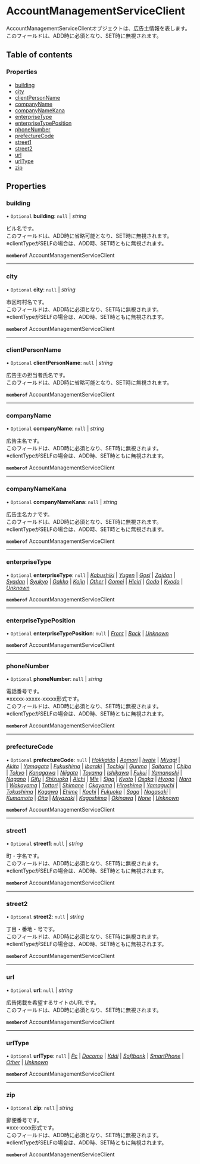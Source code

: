 # AccountManagementServiceClient


<div lang=\"ja\"> AccountManagementServiceClientオブジェクトは、広告主情報を表します。<br> このフィールドは、ADD時に必須となり、SET時に無視されます。 </div> 

## Table of contents

### Properties

- [building](accountmanagementserviceclient.md#building)
- [city](accountmanagementserviceclient.md#city)
- [clientPersonName](accountmanagementserviceclient.md#clientpersonname)
- [companyName](accountmanagementserviceclient.md#companyname)
- [companyNameKana](accountmanagementserviceclient.md#companynamekana)
- [enterpriseType](accountmanagementserviceclient.md#enterprisetype)
- [enterpriseTypePosition](accountmanagementserviceclient.md#enterprisetypeposition)
- [phoneNumber](accountmanagementserviceclient.md#phonenumber)
- [prefectureCode](accountmanagementserviceclient.md#prefecturecode)
- [street1](accountmanagementserviceclient.md#street1)
- [street2](accountmanagementserviceclient.md#street2)
- [url](accountmanagementserviceclient.md#url)
- [urlType](accountmanagementserviceclient.md#urltype)
- [zip](accountmanagementserviceclient.md#zip)

## Properties

### building

• `Optional` **building**: ``null`` \| *string*

<div lang=\"ja\"> ビル名です。<br> このフィールドは、ADD時に省略可能となり、SET時に無視されます。<br> ※clientTypeがSELFの場合は、ADD時、SET時ともに無視されます。 </div> 

**`memberof`** AccountManagementServiceClient

___

### city

• `Optional` **city**: ``null`` \| *string*

<div lang=\"ja\"> 市区町村名です。<br> このフィールドは、ADD時に必須となり、SET時に無視されます。<br> ※clientTypeがSELFの場合は、ADD時、SET時ともに無視されます。 </div> 

**`memberof`** AccountManagementServiceClient

___

### clientPersonName

• `Optional` **clientPersonName**: ``null`` \| *string*

<div lang=\"ja\"> 広告主の担当者氏名です。<br> このフィールドは、ADD時に省略可能となり、SET時に無視されます。 </div> 

**`memberof`** AccountManagementServiceClient

___

### companyName

• `Optional` **companyName**: ``null`` \| *string*

<div lang=\"ja\"> 広告主名です。<br> このフィールドは、ADD時に必須となり、SET時に無視されます。<br> ※clientTypeがSELFの場合は、ADD時、SET時ともに無視されます。 </div> 

**`memberof`** AccountManagementServiceClient

___

### companyNameKana

• `Optional` **companyNameKana**: ``null`` \| *string*

<div lang=\"ja\"> 広告主名カナです。<br> このフィールドは、ADD時に必須となり、SET時に無視されます。<br> ※clientTypeがSELFの場合は、ADD時、SET時ともに無視されます。 </div> 

**`memberof`** AccountManagementServiceClient

___

### enterpriseType

• `Optional` **enterpriseType**: ``null`` \| [*Kabushiki*](./enums/accountmanagementserviceenterprisetype.md#kabushiki) \| [*Yugen*](./enums/accountmanagementserviceenterprisetype.md#yugen) \| [*Gosi*](./enums/accountmanagementserviceenterprisetype.md#gosi) \| [*Zaidan*](./enums/accountmanagementserviceenterprisetype.md#zaidan) \| [*Syadan*](./enums/accountmanagementserviceenterprisetype.md#syadan) \| [*Syukyo*](./enums/accountmanagementserviceenterprisetype.md#syukyo) \| [*Gakko*](./enums/accountmanagementserviceenterprisetype.md#gakko) \| [*Kojin*](./enums/accountmanagementserviceenterprisetype.md#kojin) \| [*Other*](./enums/accountmanagementserviceenterprisetype.md#other) \| [*Gomei*](./enums/accountmanagementserviceenterprisetype.md#gomei) \| [*Hieiri*](./enums/accountmanagementserviceenterprisetype.md#hieiri) \| [*Godo*](./enums/accountmanagementserviceenterprisetype.md#godo) \| [*Kyodo*](./enums/accountmanagementserviceenterprisetype.md#kyodo) \| [*Unknown*](./enums/accountmanagementserviceenterprisetype.md#unknown)

**`memberof`** AccountManagementServiceClient

___

### enterpriseTypePosition

• `Optional` **enterpriseTypePosition**: ``null`` \| [*Front*](./enums/accountmanagementserviceenterprisetypeposition.md#front) \| [*Back*](./enums/accountmanagementserviceenterprisetypeposition.md#back) \| [*Unknown*](./enums/accountmanagementserviceenterprisetypeposition.md#unknown)

**`memberof`** AccountManagementServiceClient

___

### phoneNumber

• `Optional` **phoneNumber**: ``null`` \| *string*

<div lang=\"ja\"> 電話番号です。<br> ※xxxxx-xxxxx-xxxxx形式です。<br> このフィールドは、ADD時に必須となり、SET時に無視されます。<br> ※clientTypeがSELFの場合は、ADD時、SET時ともに無視されます。 </div> 

**`memberof`** AccountManagementServiceClient

___

### prefectureCode

• `Optional` **prefectureCode**: ``null`` \| [*Hokkaido*](./enums/accountmanagementserviceprefecturecode.md#hokkaido) \| [*Aomori*](./enums/accountmanagementserviceprefecturecode.md#aomori) \| [*Iwate*](./enums/accountmanagementserviceprefecturecode.md#iwate) \| [*Miyagi*](./enums/accountmanagementserviceprefecturecode.md#miyagi) \| [*Akita*](./enums/accountmanagementserviceprefecturecode.md#akita) \| [*Yamagata*](./enums/accountmanagementserviceprefecturecode.md#yamagata) \| [*Fukushima*](./enums/accountmanagementserviceprefecturecode.md#fukushima) \| [*Ibaraki*](./enums/accountmanagementserviceprefecturecode.md#ibaraki) \| [*Tochigi*](./enums/accountmanagementserviceprefecturecode.md#tochigi) \| [*Gunma*](./enums/accountmanagementserviceprefecturecode.md#gunma) \| [*Saitama*](./enums/accountmanagementserviceprefecturecode.md#saitama) \| [*Chiba*](./enums/accountmanagementserviceprefecturecode.md#chiba) \| [*Tokyo*](./enums/accountmanagementserviceprefecturecode.md#tokyo) \| [*Kanagawa*](./enums/accountmanagementserviceprefecturecode.md#kanagawa) \| [*Niigata*](./enums/accountmanagementserviceprefecturecode.md#niigata) \| [*Toyama*](./enums/accountmanagementserviceprefecturecode.md#toyama) \| [*Ishikawa*](./enums/accountmanagementserviceprefecturecode.md#ishikawa) \| [*Fukui*](./enums/accountmanagementserviceprefecturecode.md#fukui) \| [*Yamanashi*](./enums/accountmanagementserviceprefecturecode.md#yamanashi) \| [*Nagano*](./enums/accountmanagementserviceprefecturecode.md#nagano) \| [*Gifu*](./enums/accountmanagementserviceprefecturecode.md#gifu) \| [*Shizuoka*](./enums/accountmanagementserviceprefecturecode.md#shizuoka) \| [*Aichi*](./enums/accountmanagementserviceprefecturecode.md#aichi) \| [*Mie*](./enums/accountmanagementserviceprefecturecode.md#mie) \| [*Siga*](./enums/accountmanagementserviceprefecturecode.md#siga) \| [*Kyoto*](./enums/accountmanagementserviceprefecturecode.md#kyoto) \| [*Osaka*](./enums/accountmanagementserviceprefecturecode.md#osaka) \| [*Hyogo*](./enums/accountmanagementserviceprefecturecode.md#hyogo) \| [*Nara*](./enums/accountmanagementserviceprefecturecode.md#nara) \| [*Wakayama*](./enums/accountmanagementserviceprefecturecode.md#wakayama) \| [*Tottori*](./enums/accountmanagementserviceprefecturecode.md#tottori) \| [*Shimane*](./enums/accountmanagementserviceprefecturecode.md#shimane) \| [*Okayama*](./enums/accountmanagementserviceprefecturecode.md#okayama) \| [*Hiroshima*](./enums/accountmanagementserviceprefecturecode.md#hiroshima) \| [*Yamaguchi*](./enums/accountmanagementserviceprefecturecode.md#yamaguchi) \| [*Tokushima*](./enums/accountmanagementserviceprefecturecode.md#tokushima) \| [*Kagawa*](./enums/accountmanagementserviceprefecturecode.md#kagawa) \| [*Ehime*](./enums/accountmanagementserviceprefecturecode.md#ehime) \| [*Kochi*](./enums/accountmanagementserviceprefecturecode.md#kochi) \| [*Fukuoka*](./enums/accountmanagementserviceprefecturecode.md#fukuoka) \| [*Saga*](./enums/accountmanagementserviceprefecturecode.md#saga) \| [*Nagasaki*](./enums/accountmanagementserviceprefecturecode.md#nagasaki) \| [*Kumamoto*](./enums/accountmanagementserviceprefecturecode.md#kumamoto) \| [*Oita*](./enums/accountmanagementserviceprefecturecode.md#oita) \| [*Miyazaki*](./enums/accountmanagementserviceprefecturecode.md#miyazaki) \| [*Kagoshima*](./enums/accountmanagementserviceprefecturecode.md#kagoshima) \| [*Okinawa*](./enums/accountmanagementserviceprefecturecode.md#okinawa) \| [*None*](./enums/accountmanagementserviceprefecturecode.md#none) \| [*Unknown*](./enums/accountmanagementserviceprefecturecode.md#unknown)

**`memberof`** AccountManagementServiceClient

___

### street1

• `Optional` **street1**: ``null`` \| *string*

<div lang=\"ja\"> 町・字名です。<br> このフィールドは、ADD時に必須となり、SET時に無視されます。<br> ※clientTypeがSELFの場合は、ADD時、SET時ともに無視されます。 </div> 

**`memberof`** AccountManagementServiceClient

___

### street2

• `Optional` **street2**: ``null`` \| *string*

<div lang=\"ja\"> 丁目・番地・号です。<br> このフィールドは、ADD時に必須となり、SET時に無視されます。<br> ※clientTypeがSELFの場合は、ADD時、SET時ともに無視されます。 </div> 

**`memberof`** AccountManagementServiceClient

___

### url

• `Optional` **url**: ``null`` \| *string*

<div lang=\"ja\"> 広告掲載を希望するサイトのURLです。<br> このフィールドは、ADD時に必須となり、SET時に無視されます。 </div> 

**`memberof`** AccountManagementServiceClient

___

### urlType

• `Optional` **urlType**: ``null`` \| [*Pc*](./enums/accountmanagementserviceurltype.md#pc) \| [*Docomo*](./enums/accountmanagementserviceurltype.md#docomo) \| [*Kddi*](./enums/accountmanagementserviceurltype.md#kddi) \| [*Softbank*](./enums/accountmanagementserviceurltype.md#softbank) \| [*SmartPhone*](./enums/accountmanagementserviceurltype.md#smartphone) \| [*Other*](./enums/accountmanagementserviceurltype.md#other) \| [*Unknown*](./enums/accountmanagementserviceurltype.md#unknown)

**`memberof`** AccountManagementServiceClient

___

### zip

• `Optional` **zip**: ``null`` \| *string*

<div lang=\"ja\"> 郵便番号です。<br> ※xxx-xxxx形式です。<br> このフィールドは、ADD時に必須となり、SET時に無視されます。<br> ※clientTypeがSELFの場合は、ADD時、SET時ともに無視されます。 </div> 

**`memberof`** AccountManagementServiceClient
